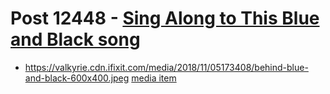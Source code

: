 # Post 12448 - [Sing Along to This Blue and Black song](https://www.ifixit.com/News/12448/blueandblack-song)

- https://valkyrie.cdn.ifixit.com/media/2018/11/05173408/behind-blue-and-black-600x400.jpeg [media item](media-27487.md)